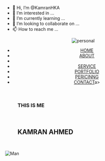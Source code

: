 - 👋 Hi, I’m @KamranHKA
- 👀 I’m interested in ...
- 🌱 I’m currently learning ...
- 💞️ I’m looking to collaborate on ...
- 📫 How to reach me ...

<!---
KamranHKA/KamranHKA is a ✨ special ✨ repository because its `README.md` (this file) appears on your GitHub profile.
You can click the Preview link to take a look at your changes.
--->
<!DOCTYPE html>
<html lang="en">
  <head>
<meta charset="utf-8">
<title>kamran</title>
  </head>
<body>
<!--header start-->
<header>
<div class="logo">
<img src="logo.webp"alt="personal">
</div>
<div class="nav">
          <ul>
          <li><a href="#” style="color:  #7f97ff">HOME</a></li>
          <li><a href="#">ABOUT</a><li>
          <li><a href="#">SERVICE</a></li>
          <li><a href="#">PORTFOLIO</a></li>
          <li><a href="#">PERICINNG</a></li>
          <li><a href="#">CONTACT</a>a></li>
          </ui>
  </div>
  </header>
  <!--header End-->
  <!--section one start-->
  <section>
  <dir>
    <h3>THIS IS ME </h3>
    <br>
    <h1>KAMRAN AHMED</h1>
    <br>
    
  </dir>
  <div>
    <img src="business-conference-social-media-banner-template_5348548.avif" alt="Man">
  </div>
  </dir>
 </section>
  </body>
  </html
  
          
      
  

